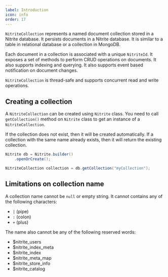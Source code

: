 ```yaml
---
label: Introduction
icon: info
order: 17
---
```


`NitriteCollection` represents a named document collection stored in a Nitrite database. It persists documents in a Nitrite database. It is similar to a table in relational database or a collection in MongoDB.

Each document in a collection is associated with a unique `NitriteId`. It exposes a set of methods to perform CRUD operations on documents. It also supports indexing and querying. It also supports event based notification on document changes.

`NitriteCollection` is thread-safe and supports concurrent read and write operations.

## Creating a collection

A `NitriteCollection` can be created using `Nitrite` class. You need to call `getCollection()` method on `Nitrite` class to get an instance of a `NitriteCollection`.

If the collection does not exist, then it will be created automatically. If a collection with the same name already exists, then it will return the existing collection. 

```java
Nitrite db = Nitrite.builder()
    .openOrCreate();

NitriteCollection collection = db.getCollection("myCollection");
```

## Limitations on collection name

A collection name cannot be `null` or empty string. It cannot contains any of the following characters:

- `|` (pipe)
- `:` (colon)
- `+` (plus)

The name also cannot be any of the following reserved words:

- $nitrite_users
- $nitrite_index_meta
- $nitrite_index
- $nitrite_meta_map
- $nitrite_store_info
- $nitrite_catalog